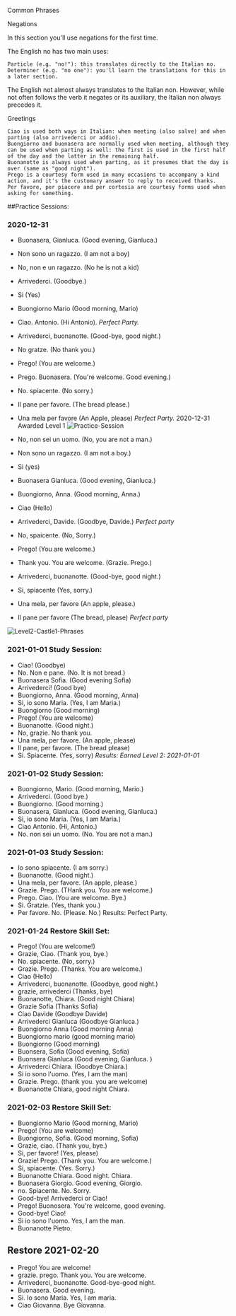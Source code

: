 Common Phrases

Negations

In this section you'll use negations for the first time.

The English no has two main uses:

    Particle (e.g. "no!"): this translates directly to the Italian no.
    Determiner (e.g. "no one"): you'll learn the translations for this in a later section.

The English not almost always translates to the Italian non. However, while not often follows the verb it negates or its auxiliary, the Italian non always precedes it.

Greetings

    Ciao is used both ways in Italian: when meeting (also salve) and when parting (also arrivederci or addio).
    Buongiorno and buonasera are normally used when meeting, although they can be used when parting as well: the first is used in the first half of the day and the latter in the remaining half.
    Buonanotte is always used when parting, as it presumes that the day is over (same as "good night").
    Prego is a courtesy form used in many occasions to accompany a kind action, and it's the customary answer to reply to received thanks.
    Per favore, per piacere and per cortesia are courtesy forms used when asking for something.

##Practice Sessions:
### 2020-12-31
* Buonasera, Gianluca. (Good evening, Gianluca.)
* Non sono un ragazzo. (I am not a boy)
* No, non e un ragazzo. (No he is not a kid)
* Arrivederci. (Goodbye.)
* Si (Yes) 
* Buongiorno Mario (Good morning, Mario)
* Ciao. Antonio. (Hi Antonio).
*Perfect Party.*

* Arrivederci, buonanotte. (Good-bye, good night.)
* No gratze. (No thank you.)
* Prego! (You are welcome.)
* Prego. Buonasera. (You're welcome. Good evening.) 
* No. spiacente. (No sorry.) 
* Il pane per favore. (The bread please.)
* Una mela per favore (An Apple, please)
*Perfect Party.*
2020-12-31 Awarded Level 1
![Practice-Session](https://github.com/EO4wellness/T-I-L/blob/main/polyglot/italiano/castle-1/2020-12-24_next-level-Italian-Castle1-skill2.png)

* No, non sei un uomo. (No, you are not a man.)
* Non sono un ragazzo. (I am not a boy.)
* Si (yes)
* Buonasera Gianluca. (Good evening, Gianluca.)
* Buongiorno, Anna. (Good morning, Anna.)
* Ciao (Hello)
* Arrivederci, Davide. (Goodbye, Davide.)
*Perfect party*

* No, spaicente. (No, Sorry.)
* Prego! (You are welcome.)
* Thank you.  You are welcome. (Grazie. Prego.)
* Arrivederci, buonanotte. (Good-bye, good night.)
* Si, spiacente (Yes, sorry.)
* Una mela, per favore (An apple, please.)
* Il pane per favore (The bread, please)
*Perfect party*

![Level2-Castle1-Phrases](https://github.com/EO4wellness/T-I-L/blob/main/polyglot/italiano/castle-1/2020-12-31-Level2.png)

### 2021-01-01 Study Session:
* Ciao! (Goodbye)
* No. Non e pane. (No. It is not bread.)
* Buonasera Sofia. (Good evening Sofia)
* Arrivederci! (Good bye)
* Buongiorno, Anna. (Good morning, Anna)
* Si, io sono Maria. (Yes, I am Maria.)
* Buongiorno (Good morning)
* Prego! (You are welcome)
* Buonanotte. (Good night.)
* No, grazie. No thank you. 
* Una mela, per favore. (An apple, please)
* Il pane, per favore. (The bread please)
* Si. Spiacente. (Yes, sorry)
*Results: Earned Level 2: 2021-01-01*

### 2021-01-02 Study Session:
* Buongiorno, Mario. (Good morning, Mario.)
* Arrivederci. (Good bye.)
* Buongiorno. (Good morning.)
* Buonasera, Gianluca. (Good evening, Gianluca.)
* Si, io sono Maria. (Yes, I am Maria.)
* Ciao Antonio. (Hi, Antonio.)
* No. non sei un uomo. (No. You are not a man.)

### 2021-01-03 Study Session:
* Io sono spiacente. (I am sorry.)
* Buonanotte. (Good night.)
* Una mela, per favore. (An apple, please.)
* Grazie. Prego. (THank you.  You are welcome.)
* Prego. Ciao. (You are welcome.  Bye.)
* Si. Gratzie. (Yes, thank you.)
* Per favore. No. (Please. No.)
Results: Perfect Party. 


### 2021-01-24 Restore Skill Set: 
* Prego! (You are welcome!)
* Grazie, Ciao. (Thank you, bye.)
* No. spiacente. (No, sorry.)
* Grazie. Prego. (Thanks.  You are welcome.)
* Ciao (Hello)
* Arrivederci, buonanotte. (Goodbye, good night.)
* grazie, arrivederci (Thanks, bye)
* Buonanotte, Chiara. (Good night Chiara)
* Grazie Sofia (Thanks Sofia)
* Ciao Davide (Goodbye Davide)
* Arrivederci Gianluca (Goodbye Gianluca.)
* Buongiorno Anna (Good morning Anna)
* Buongiorno mario (good morning mario)
* Buongiorno (Good morning)
* Buonsera, Sofia (Good evening, Sofia)
* Buonsera Gianluca (Good evening, Gianluca. )
* Arrivederci Chiara. (Goodbye Chiara.) 
* Si io sono l'uomo. (Yes, I am the man)
* Grazie. Prego. (thank you. you are welcome)
* Buonanotte Chiara, good night Chiara. 

### 2021-02-03 Restore Skill Set:
* Buongiorno Mario (Good morning, Mario)
* Prego! (You are welcome)
* Buongiorno, Sofia. (Good morning, Sofia)
* Grazie, ciao. (Thank you, bye.)
* Si, per favore!  (Yes, please)
* Grazie!  Prego. (Thank you.  You are welcome.)
* Si, spiacente. (Yes. Sorry.)
* Buonanotte Chiara. Good night. Chiara. 
* Buonasera Giorgio. Good evening, Giorgio.
* no.  Spiacente. No.  Sorry. 
* Good-bye!  Arrivederci  or Ciao! 
* Prego! Buonosera. You're welcome, good evening.
* Good-bye!  Ciao! 
* Si io sono l'uomo. Yes, I am the man.
* Buonanotte Pietro. 

## Restore 2021-02-20
* Prego!  You are welcome! 
* grazie. prego.  Thank you.  You are welcome.
* Arrivederci, buonanotte. Good-bye-good night.
* Buonasera. Good evening.
* Si. Io sono Maria.  Yes, I am maria.
* Ciao Giovanna.  Bye Giovanna.

